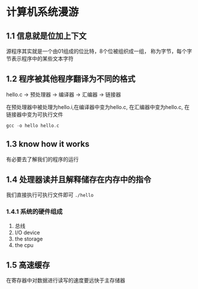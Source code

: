 # 计算机系统漫游
## 1.1 信息就是位加上下文
源程序其实就是一个由01组成的位比特，8个位被组织成一组， 称为字节，每个字节表示程序中的某些文本字符
## 1.2 程序被其他程序翻译为不同的格式
hello.c -> 预处理器 -> 编译器 -> 汇编器 -> 链接器

在预处理器中被处理为hello.i,在编译器中变为hello.c, 在汇编器中变为hello.c, 在链接器中变为可执行文件
```c
gcc -o hello hello.c 
```

## 1.3 know how it works
有必要去了解我们的程序的运行

## 1.4 处理器读并且解释储存在内存中的指令
我们直接执行可执行文件即可
`./hello`

### 1.4.1 系统的硬件组成
1. 总线
2. I/O device
3. the storage
4. the cpu 

## 1.5 高速缓存
在寄存器中对数据进行读写的速度要远快于主存储器
